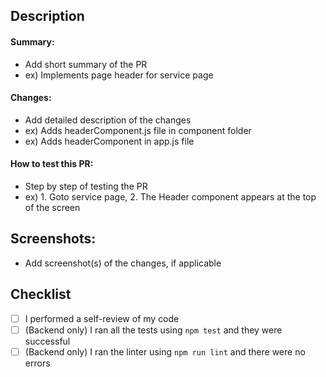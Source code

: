 ## Description
#### Summary:
- Add short summary of the PR
- ex) Implements page header for service page

#### Changes:
- Add detailed description of the changes
- ex) Adds headerComponent.js file in component folder
- ex) Adds headerComponent in app.js file

#### How to test this PR:
- Step by step of testing the PR
- ex) 1. Goto service page, 2. The Header component appears at the top of the screen

## Screenshots:
- Add screenshot(s) of the changes, if applicable
  
## Checklist

- [ ] I performed a self-review of my code
- [ ] (Backend only) I ran all the tests using `npm test` and they were successful
- [ ] (Backend only) I ran the linter using `npm run lint` and there were no errors
